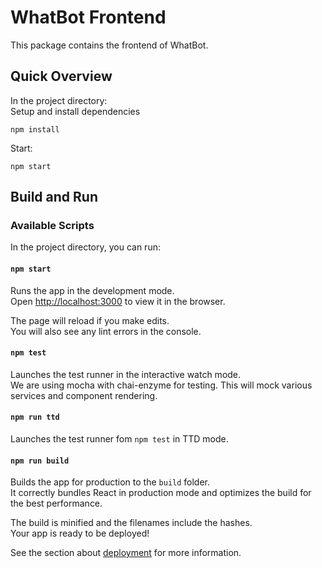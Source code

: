# WhatBot Frontend
This package contains the frontend of WhatBot.

## Quick Overview
In the project directory:  
Setup and install dependencies
```
npm install
```
Start:
```
npm start
```

## Build and Run
### Available Scripts

In the project directory, you can run:

#### `npm start`

Runs the app in the development mode.<br>
Open [http://localhost:3000](http://localhost:3000) to view it in the browser.

The page will reload if you make edits.<br>
You will also see any lint errors in the console.

#### `npm test`

Launches the test runner in the interactive watch mode.<br>
We are using mocha with chai-enzyme for testing. This will 
mock various services and component rendering.

#### `npm run ttd`

Launches the test runner fom `npm test` in TTD mode. 


#### `npm run build`

Builds the app for production to the `build` folder.<br>
It correctly bundles React in production mode and optimizes the build for the best performance.

The build is minified and the filenames include the hashes.<br>
Your app is ready to be deployed!

See the section about [deployment](https://facebook.github.io/create-react-app/docs/deployment) for more information.
